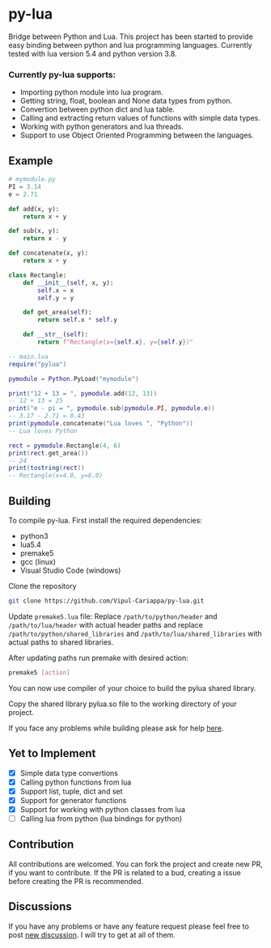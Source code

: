 # py-lua
Bridge between Python and Lua.
This project has been started to provide easy binding between python and lua programming languages. Currently tested with lua version 5.4 and python version 3.8.

### Currently py-lua supports:
- Importing python module into lua program.
- Getting string, float, boolean and None data types from python.
- Convertion between python dict and lua table.
- Calling and extracting return values of functions with simple data types.
- Working with python generators and lua threads.
- Support to use Object Oriented Programming between the languages.

## Example
```python
# mymodule.py
PI = 3.14
e = 2.71

def add(x, y):
    return x + y

def sub(x, y):
    return x - y

def concatenate(x, y):
    return x + y

class Rectangle:
    def __init__(self, x, y):
        self.x = x
        self.y = y

    def get_area(self):
        return self.x * self.y

    def __str__(self):
        return f"Rectangle(x={self.x}, y={self.y})"

```

```lua
-- main.lua
require("pylua")

pymodule = Python.PyLoad("mymodule")

print("12 + 13 = ", pymodule.add(12, 13))
-- 12 + 13 = 25
print("e - pi = ", pymodule.sub(pymodule.PI, pymodule.e))
-- 3.17 - 2.71 = 0.43
print(pymodule.concatenate("Lua loves ", "Python"))
-- Lua loves Python

rect = pymodule.Rectangle(4, 6)
print(rect.get_area())
-- 24
print(tostring(rect))
-- Rectangle(x=4.0, y=6.0)

```

## Building
To compile py-lua. First install the required dependencies:
- python3
- lua5.4
- premake5
- gcc (linux)
- Visual Studio Code (windows)

Clone the repository

```bash
git clone https://github.com/Vipul-Cariappa/py-lua.git
```

Update `premake5.lua` file: Replace `/path/to/python/header` and `/path/to/lua/header` with actual header paths and replace `/path/to/python/shared_libraries` and `/path/to/lua/shared_libraries` with actual paths to shared libraries.

After updating paths run premake with desired action:
```bash 
premake5 [action]
```
You can now use compiler of your choice to build the pylua shared library.

Copy the shared library pylua.so file to the working directory of your project.

If you face any problems while building please ask for help [here](https://github.com/Vipul-Cariappa/py-lua/discussions/new).


## Yet to Implement
- [x] Simple data type convertions
- [x] Calling python functions from lua
- [x] Support list, tuple, dict and set
- [x] Support for generator functions
- [x] Support for working with python classes from lua
- [ ] Calling lua from python (lua bindings for python)

## Contribution
All contributions are welcomed. 
You can fork the project and create new PR, if you want to contribute. 
If the PR is related to a bud, creating a issue before creating the PR is recommended.

## Discussions
If you have any problems or have any feature request please feel free to post [new discussion](https://github.com/Vipul-Cariappa/py-lua/discussions/new). I will try to get at all of them.
